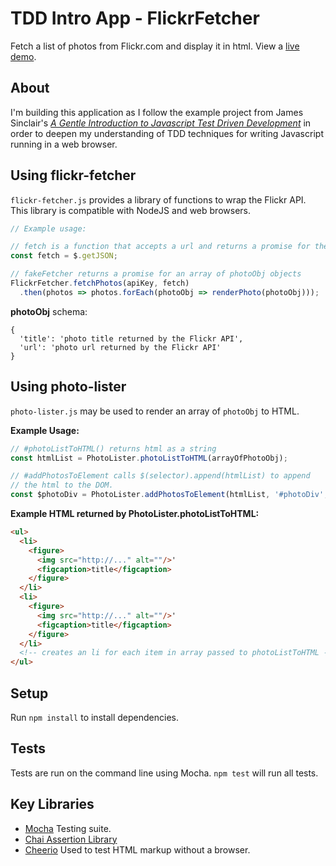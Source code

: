 # TDD Intro App - FlickrFetcher
Fetch a list of photos from Flickr.com and display it in html. View a [live demo](https://median-man.github.io/flickr-fetcher/).

## About
I'm building this application as I follow the example project from James Sinclair's [*A Gentle Introduction to Javascript Test Driven Development*](https://jrsinclair.com/articles/2016/gentle-introduction-to-javascript-tdd-intro/) in order to deepen my understanding of TDD techniques for writing Javascript running in a web browser.

## Using flickr-fetcher
`flickr-fetcher.js` provides a library of functions to wrap the Flickr API. This library is compatible with NodeJS and web browsers.
```javascript
// Example usage:

// fetch is a function that accepts a url and returns a promise for the response body as an Object
const fetch = $.getJSON;

// fakeFetcher returns a promise for an array of photoObj objects
FlickrFetcher.fetchPhotos(apiKey, fetch)
  .then(photos => photos.forEach(photoObj => renderPhoto(photoObj)));
```
**photoObj** schema:
```
{
  'title': 'photo title returned by the Flickr API',
  'url': 'photo url returned by the Flickr API'
}
```

## Using photo-lister
`photo-lister.js` may be used to render an array of `photoObj` to HTML.

**Example Usage:**
```javascript
// #photoListToHTML() returns html as a string
const htmlList = PhotoLister.photoListToHTML(arrayOfPhotoObj);

// #addPhotosToElement calls $(selector).append(htmlList) to append
// the html to the DOM.
const $photoDiv = PhotoLister.addPhotosToElement(htmlList, '#photoDiv', $);
```

**Example HTML returned by PhotoLister.photoListToHTML:**
```html
<ul>
  <li>
    <figure>
      <img src="http://..." alt=""/>'
      <figcaption>title</figcaption>
    </figure>
  </li>
  <li>
    <figure>
      <img src="http://..." alt=""/>'
      <figcaption>title</figcaption>
    </figure>
  </li>
  <!-- creates an li for each item in array passed to photoListToHTML -->
</ul>
```

## Setup
Run `npm install` to install dependencies.

## Tests
Tests are run on the command line using Mocha. `npm test` will run all tests.

## Key Libraries
- [Mocha](https://mochajs.org/) Testing suite.
- [Chai Assertion Library](http://www.chaijs.com/)
- [Cheerio](https://cheerio.js.org/) Used to test HTML markup without a browser.
